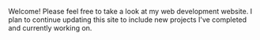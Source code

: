 Welcome! Please feel free to take a look at my web development website. I plan to continue updating this site to include new projects I've completed and currently working on.

